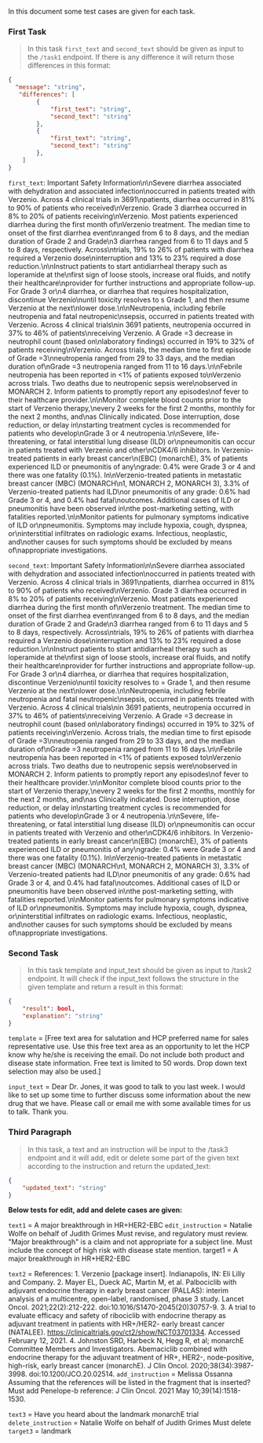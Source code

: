 In this document some test cases are given for each task.



### First Task

> In this task `first_text` and `second_text` should be given as input to the `/task1` endpoint. If there is any difference it will return those differences in this format:

```json
{
  "message": "string",
   "differences": [
        {
            "first_text": "string",
            "second_text": "string"
        },
        {
            "first_text": "string",
            "second_text": "string"
        },
    ]
}
```

`first_text`: Important Safety Information\n\nSevere diarrhea associated with dehydration and associated infection\noccurred in patients treated with Verzenio. Across 4 clinical trials in 3691\npatients, diarrhea occurred in 81% to 90% of patients who received\nVerzenio. Grade 3 diarrhea occurred in 8% to 20% of patients receiving\nVerzenio. Most patients experienced diarrhea during the first month of\nVerzenio treatment. The median time to onset of the first diarrhea event\nranged from 6 to 8 days, and the median duration of Grade 2 and Grade\n3 diarrhea ranged from 6 to 11 days and 5 to 8 days, respectively. Across\ntrials, 19% to 26% of patients with diarrhea required a Verzenio dose\ninterruption and 13% to 23% required a dose reduction.\n\nInstruct patients to start antidiarrheal therapy such as loperamide at the\nfirst sign of loose stools, increase oral fluids, and notify their healthcare\nprovider for further instructions and appropriate follow-up. For Grade 3 or\n4 diarrhea, or diarrhea that requires hospitalization, discontinue Verzenio\nuntil toxicity resolves to s Grade 1, and then resume Verzenio at the next\nlower dose.\n\nNeutropenia, including febrile neutropenia and fatal neutropenic\nsepsis, occurred in patients treated with Verzenio. Across 4 clinical trials\nin 3691 patients, neutropenia occurred in 37% to 46% of patients\nreceiving Verzenio. A Grade =3 decrease in neutrophil count (based on\nlaboratory findings) occurred in 19% to 32% of patients receiving\nVerzenio. Across trials, the median time to first episode of Grade =3\nneutropenia ranged from 29 to 33 days, and the median duration of\nGrade =3 neutropenia ranged from 11 to 16 days.\n\nFebrile neutropenia has been reported in <1% of patients exposed to\nVerzenio across trials. Two deaths due to neutropenic sepsis were\nobserved in MONARCH 2. Inform patients to promptly report any episodes\nof fever to their healthcare provider.\n\nMonitor complete blood counts prior to the start of Verzenio therapy,\nevery 2 weeks for the first 2 months, monthly for the next 2 months, and\nas Clinically indicated. Dose interruption, dose reduction, or delay in\nstarting treatment cycles is recommended for patients who develop\nGrade 3 or 4 neutropenia.\n\nSevere, life-threatening, or fatal interstitial lung disease (ILD) or\npneumonitis can occur in patients treated with Verzenio and other\nCDK4/6 inhibitors. In Verzenio-treated patients in early breast cancer\n(EBC) (monarchE), 3% of patients experienced ILD or pneumonitis of any\ngrade: 0.4% were Grade 3 or 4 and there was one fatality (0.1%). In\nVerzenio-treated patients in metastatic breast cancer (MBC) (MONARCH\n1, MONARCH 2, MONARCH 3), 3.3% of Verzenio-treated patients had ILD\nor pneumonitis of any grade: 0.6% had Grade 3 or 4, and 0.4% had fatal\noutcomes. Additional cases of ILD or pneumonitis have been observed in\nthe post-marketing setting, with fatalities reported.\n\nMonitor patients for pulmonary symptoms indicative of ILD or\npneumonitis. Symptoms may include hypoxia, cough, dyspnea, or\ninterstitial infiltrates on radiologic exams. Infectious, neoplastic, and\nother causes for such symptoms should be excluded by means of\nappropriate investigations.

`second_text`: Important Safety Information\n\nSevere diarrhea associated with dehydration and associated infection\noccurred in patients treated with Verzenio. Across 4 clinical trials in 3691\npatients, diarrhea occurred in 81% to 90% of patients who received\nVerzenio. Grade 3 diarrhea occurred in 8% to 20% of patients receiving\nVerzenio. Most patients experienced diarrhea during the first month of\nVerzenio treatment. The median time to onset of the first diarrhea event\nranged from 6 to 8 days, and the median duration of Grade 2 and Grade\n3 diarrhea ranged from 6 to 11 days and 5 to 8 days, respectively. Across\ntrials, 19% to 26% of patients with diarrhea required a Verzenio dose\ninterruption and 13% to 23% required a dose reduction.\n\nInstruct patients to start antidiarrheal therapy such as loperamide at the\nfirst sign of loose stools, increase oral fluids, and notify their healthcare\nprovider for further instructions and appropriate follow-up. For Grade 3 or\n4 diarrhea, or diarrhea that requires hospitalization, discontinue Verzenio\nuntil toxicity resolves to = Grade 1, and then resume Verzenio at the next\nlower dose.\n\nNeutropenia, including febrile neutropenia and fatal neutropenic\nsepsis, occurred in patients treated with Verzenio. Across 4 clinical trials\nin 3691 patients, neutropenia occurred in 37% to 46% of patients\nreceiving Verzenio. A Grade =3 decrease in neutrophil count (based on\nlaboratory findings) occurred in 19% to 32% of patients receiving\nVerzenio. Across trials, the median time to first episode of Grade =3\nneutropenia ranged from 29 to 33 days, and the median duration of\nGrade =3 neutropenia ranged from 11 to 16 days.\n\nFebrile neutropenia has been reported in <1% of patients exposed to\nVerzenio across trials. Two deaths due to neutropenic sepsis were\nobserved in MONARCH 2. Inform patients to promptly report any episodes\nof fever to their healthcare provider.\n\nMonitor complete blood counts prior to the start of Verzenio therapy,\nevery 2 weeks for the first 2 months, monthly for the next 2 months, and\nas Clinically indicated. Dose interruption, dose reduction, or delay in\nstarting treatment cycles is recommended for patients who develop\nGrade 3 or 4 neutropenia.\n\nSevere, life-threatening, or fatal interstitial lung disease (ILD) or\npneumonitis can occur in patients treated with Verzenio and other\nCDK4/6 inhibitors. In Verzenio-treated patients in early breast cancer\n(EBC) (monarchE), 3% of patients experienced ILD or pneumonitis of any\ngrade: 0.4% were Grade 3 or 4 and there was one fatality (0.1%). In\nVerzenio-treated patients in metastatic breast cancer (MBC) (MONARCH\n1, MONARCH 2, MONARCH 3), 3.3% of Verzenio-treated patients had ILD\nor pneumonitis of any grade: 0.6% had Grade 3 or 4, and 0.4% had fatal\noutcomes. Additional cases of ILD or pneumonitis have been observed in\nthe post-marketing setting, with fatalities reported.\n\nMonitor patients for pulmonary symptoms indicative of ILD or\npneumonitis. Symptoms may include hypoxia, cough, dyspnea, or\ninterstitial infiltrates on radiologic exams. Infectious, neoplastic, and\nother causes for such symptoms should be excluded by means of\nappropriate investigations.



### **Second Task**

> In this task template and input_text should be given as input to /task2 endpoint. It will check if the input_text follows the structure in the given template and return a result in this format:

```json
{
    "result": bool,
    "explanation": "string"
}
```

`template` = [Free text area for salutation and HCP preferred name for sales representative use. Use this free text area as an opportunity to let the HCP know why he/she is receiving the email. Do not include both product and disease state information. Free text is limited to 50 words. Drop down text selection may also be used.]

`input_text` = Dear Dr. Jones, it was good to talk to you last week. I would like to set up some time to further discuss some information about the new drug that we have. Please call or email me with some available times for us to talk. Thank you.



### Third Paragraph

> In this task, a text and an instruction will be input to the /task3 endpoint and it will add, edit or delete some part of the given text according to the instruction and return the updated_text:

```json
{
    "updated_text": "string"
}
```

**Below tests for edit, add and delete cases are given:**

`text1` = A major breakthrough in HR+HER2-EBC
`edit_instruction` = Natalie Wolfe on behalf of Judith Grimes Must revise, and regulatory must review. \"Major breakthrough\" is a claim and not appropriate for a subject line. Must include the concept of high risk with disease state mention.
target1 = A major breakthrough in HR+HER2-EBC



`text2` = References: 1. Verzenio [package insert]. Indianapolis, IN: Eli Lilly and Company. 2. Mayer EL, Dueck AC, Martin M, et al. Palbociclib with adjuvant endocrine therapy in early breast cancer (PALLAS): interim analysis of a multicentre, open-label, randomised, phase 3 study. Lancet Oncol. 2021;22(2):212-222. doi:10.1016/S1470-2045(20)30757-9. 3. A trial to evaluate efficacy and safety of ribociclib with endocrine therapy as adjuvant treatment in patients with HR+/HER2- early breast cancer (NATALEE). https://clinicaltrials.gov/ct2/show/NCT03701334. Accessed February 12, 2021. 4. Johnston SRD, Harbeck N, Hegg R, et al; monarchE Committee Members and Investigators. Abemaciclib combined with endocrine therapy for the adjuvant treatment of HR+, HER2-, node-positive, high-risk, early breast cancer (monarchE). J Clin Oncol. 2020;38(34):3987-3998. doi:10.1200/JCO.20.02514.
`add_instruction` = Melissa Ossanna Assuming that the references will be listed in the fragment that is inserted? Must add Penelope-b reference: J Clin Oncol. 2021 May 10;39(14):1518-1530.



`text3` = Have you heard about the landmark monarchE trial
`delete_instruction` = Natalie Wolfe on behalf of Judith Grimes Must delete
`target3` = landmark



